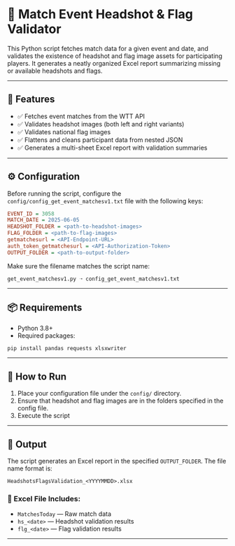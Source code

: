 
# 🏓 Match Event Headshot & Flag Validator

This Python script fetches match data for a given event and date, and validates the existence of headshot and flag image assets for participating players. It generates a neatly organized Excel report summarizing missing or available headshots and flags.

---

## 📌 Features

- ✅ Fetches event matches from the WTT API
- ✅ Validates headshot images (both left and right variants)
- ✅ Validates national flag images
- ✅ Flattens and cleans participant data from nested JSON
- ✅ Generates a multi-sheet Excel report with validation summaries

---

## ⚙️ Configuration

Before running the script, configure the `config/config_get_event_matchesv1.txt` file with the following keys:

```ini
EVENT_ID = 3058
MATCH_DATE = 2025-06-05
HEADSHOT_FOLDER = <path-to-headshot-images>
FLAG_FOLDER = <path-to-flag-images>
getmatchesurl = <API-Endpoint-URL>
auth_token_getmatchesurl = <API-Authorization-Token>
OUTPUT_FOLDER = <path-to-output-folder>
````

Make sure the filename matches the script name:

```
get_event_matchesv1.py ➝ config_get_event_matchesv1.txt
```

---

## 📦 Requirements

* Python 3.8+
* Required packages:

```bash
pip install pandas requests xlsxwriter
```

---

## 🚀 How to Run

1. Place your configuration file under the `config/` directory.
2. Ensure that headshot and flag images are in the folders specified in the config file.
3. Execute the script

---

## 🧾 Output

The script generates an Excel report in the specified `OUTPUT_FOLDER`. The file name format is:

```
HeadshotsFlagsValidation_<YYYYMMDD>.xlsx
```

### 📁 Excel File Includes:

* `MatchesToday` — Raw match data
* `hs_<date>` — Headshot validation results
* `flg_<date>` — Flag validation results

---
